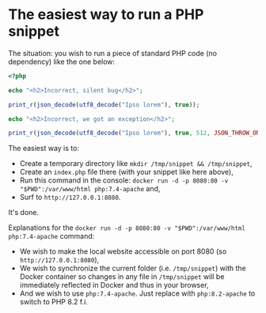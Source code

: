 # The easiest way to run a PHP snippet

The situation: you wish to run a piece of standard PHP code (no dependency) like the one below:

```php
<?php

echo "<h2>Incorrect, silent bug</h2>";

print_r(json_decode(utf8_decode("Ipso lorem"), true));

echo "<h2>Incorrect, we got an exception</h2>";

print_r(json_decode(utf8_decode("Ipso lorem"), true, 512, JSON_THROW_ON_ERROR));
```

The easiest way is to:

* Create a temporary directory like `mkdir /tmp/snippet && /tmp/snippet`,
* Create an `index.php` file there (with your snippet like here above),
* Run this command in the console: `docker run -d -p 8080:80 -v "$PWD":/var/www/html php:7.4-apache` and,
* Surf to `http://127.0.0.1:8080`.

It's done.

Explanations for the `docker run -d -p 8080:80 -v "$PWD":/var/www/html php:7.4-apache` command:

* We wish to make the local website accessible on port 8080 (so `http://127.0.0.1:8080`),
* We wish to synchronize the current folder (i.e. `/tmp/snippet`) with the Docker container so changes in any file in `/tmp/snippet` will be immediately reflected in Docker and thus in your browser,
* And we wish to use `php:7.4-apache`. Just replace with `php:8.2-apache` to switch to PHP 8.2 f.i.
